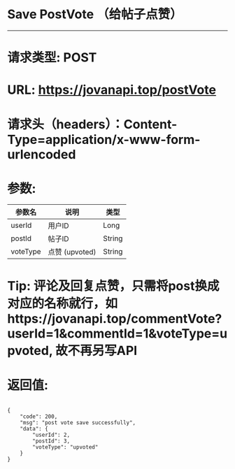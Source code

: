 # Save PostVote （给帖子点赞）
---
# 请求类型: POST
# URL: https://jovanapi.top/postVote
# 请求头（headers）：Content-Type=application/x-www-form-urlencoded
# 参数:
参数名 | 说明                   | 类型
----- |----------------------- | ----
userId | 用户ID   | Long
postId  | 帖子ID        | String
voteType   | 点赞 (upvoted)          | String
# Tip: 评论及回复点赞，只需将post换成对应的名称就行，如https://jovanapi.top/commentVote?userId=1&commentId=1&voteType=upvoted, 故不再另写API
# 返回值:
<pre><code>
{
    "code": 200,
    "msg": "post vote save successfully",
    "data": {
        "userId": 2,
        "postId": 3,
        "voteType": "upvoted"
    }
}
</code></pre>
